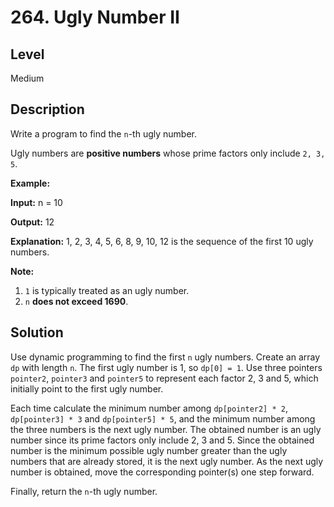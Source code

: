 # 264. Ugly Number II
## Level
Medium

## Description
Write a program to find the `n`-th ugly number.

Ugly numbers are **positive numbers** whose prime factors only include `2, 3, 5`. 

**Example:**

**Input:** n = 10

**Output:** 12

**Explanation:** 1, 2, 3, 4, 5, 6, 8, 9, 10, 12 is the sequence of the first 10 ugly numbers.

**Note:**

1. `1` is typically treated as an ugly number.
2. `n` **does not exceed 1690**.

## Solution
Use dynamic programming to find the first `n` ugly numbers. Create an array `dp` with length `n`. The first ugly number is 1, so `dp[0] = 1`. Use three pointers `pointer2`, `pointer3` and `pointer5` to represent each factor 2, 3 and 5, which initially point to the first ugly number.

Each time calculate the minimum number among `dp[pointer2] * 2`, `dp[pointer3] * 3` and `dp[pointer5] * 5`, and the minimum number among the three numbers is the next ugly number. The obtained number is an ugly number since its prime factors only include 2, 3 and 5. Since the obtained number is the minimum possible ugly number greater than the ugly numbers that are already stored, it is the next ugly number. As the next ugly number is obtained, move the corresponding pointer(s) one step forward.

Finally, return the `n`-th ugly number.

